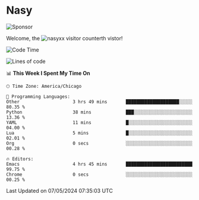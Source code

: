 # Nasy

<!--
<p align="center">
<img height="200" src="https://github-readme-stats.vercel.app/api?username=nasyxx&count_private=true&show_icons=true&theme=dracula&include_all_commits=true"/>
<img height="200" src="https://github-readme-stats.vercel.app/api/top-langs/?username=nasyxx&theme=dracula&hide=html,jupyter+notebook&count_private=true&show_icons=true"/>
</p>

  
----------------
-->

![Sponsor](https://img.shields.io/static/v1.svg?label=Sponsor&message=%E2%9D%A4&logo=GitHub&style=flat&color=pink)
 
Welcome, the ![nasyxx visitor counter](https://count.getloli.com/get/@nasyxx?theme=rule34)th vistor!
 
<!--START_SECTION:waka-->
![Code Time](http://img.shields.io/badge/Code%20Time-4%2C430%20hrs%2012%20mins-blue)

![Lines of code](https://img.shields.io/badge/From%20Hello%20World%20I%27ve%20Written-6.3%20million%20lines%20of%20code-blue)

📊 **This Week I Spent My Time On** 

```text
🕑︎ Time Zone: America/Chicago

💬 Programming Languages: 
Other                    3 hrs 49 mins       ████████████████████░░░░░   80.35 % 
Python                   38 mins             ███░░░░░░░░░░░░░░░░░░░░░░   13.36 % 
YAML                     11 mins             █░░░░░░░░░░░░░░░░░░░░░░░░   04.00 % 
Lua                      5 mins              █░░░░░░░░░░░░░░░░░░░░░░░░   02.01 % 
Org                      0 secs              ░░░░░░░░░░░░░░░░░░░░░░░░░   00.28 % 

🔥 Editors: 
Emacs                    4 hrs 45 mins       █████████████████████████   99.75 % 
Chrome                   0 secs              ░░░░░░░░░░░░░░░░░░░░░░░░░   00.25 % 
```


 Last Updated on 07/05/2024 07:35:03 UTC
<!--END_SECTION:waka-->

<!-- ![visitors](https://visitor-badge.laobi.icu/badge?page_id=nasyxx.nasyxx) -->
